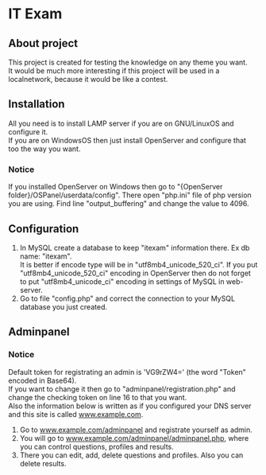 # IT Exam

## About project
This project is created for testing the knowledge on any theme you want.  
It would be much more interesting if this project will be used in a localnetwork, because it would be like a contest.

## Installation
All you need is to install LAMP server if you are on GNU/LinuxOS and configure it.  
If you are on WindowsOS then just install OpenServer and configure that too the way you want.

### Notice
If you installed OpenServer on Windows then go to "{OpenServer folder}/OSPanel/userdata/config". There open "php.ini" file of php version you are using. Find line "output_buffering" and change the value to 4096.

## Configuration
1. In MySQL create a database to keep "itexam" information there. Ex db name: "itexam".  
It is better if encode type will be in "utf8mb4_unicode_520_ci". If you put "utf8mb4_unicode_520_ci" encoding in OpenServer then do not forget to put "utf8mb4_unicode_ci" encoding in settings of MySQL in web-server.
2. Go to file "config.php" and correct the connection to your MySQL database you just created.  

## Adminpanel
### Notice
Default token for registrating an admin is 'VG9rZW4=' (the word "Token" encoded in Base64).  
If you want to change it then go to "adminpanel/registration.php" and change the checking token on line 16 to that you want.  
Also the information below is written as if you configured your DNS server and this site is called www.example.com.
1. Go to www.example.com/adminpanel and registrate yourself as admin.  
2. You will go to www.example.com/adminpanel/adminpanel.php, where you can control questions, profiles and results.  
3. There you can edit, add, delete questions and profiles. Also you can delete results.  
